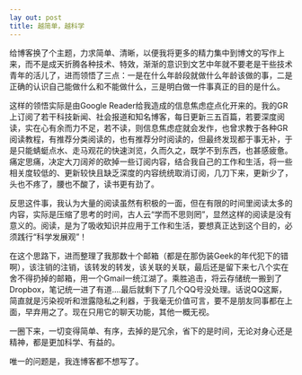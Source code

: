 ```yaml
---
lay out: post
title: 越简单，越科学
---
```


给博客换了个主题，力求简单、清晰，以便我将更多的精力集中到博文的写作上来，而不是成天折腾各种技术、特效，渐渐的意识到文艺中年就不要老是干些技术青年的活儿了，进而领悟了三点：一是在什么年龄段就做什么年龄该做的事，二是正确的认识自己能做什么和不能做什么，三是明白做一件事真正的目的是什么。

这样的领悟实际是由Google Reader给我造成的信息焦虑症点化开来的。我的GR上订阅了若干科技新闻、社会报道和知名博客，每日更新三五百篇，若要深度阅读，实在心有余而力不足，若不读，则信息焦虑症就会发作，也曾求教于各种GR阅读教程，有推荐分类阅读的，也有推荐分时阅读的，但最终发现都于事无补，于是只能蜻蜓点水、走马观花的快速浏览，久而久之，既学不到东西，也甚感疲惫。痛定思痛，决定大刀阔斧的砍掉一些订阅内容，结合我自己的工作和生活，将一些相关度较低的、更新较快且缺乏深度的内容统统取消订阅，几刀下来，更新少了，头也不疼了，腰也不酸了，读书更有劲了。

反思这件事，我认为大量的阅读虽然有积极的一面，但在有限的时间里阅读太多的内容，实际是压缩了思考的时间，古人云“学而不思则罔”，显然这样的阅读是没有意义的。阅读，是为了吸收知识并应用于工作和生活，要想真正达到这个目的，必须践行“科学发展观”！

在这个思路下，进而整理了我那数十个邮箱（都是在那伪装Geek的年代犯下的错啊），该注销的注销，该转发的转发，该关联的关联，最后还是留下来七八个实在舍不得扔掉的邮箱，用一个Gmail一统江湖了。乘胜追击，将云存储统一搬到了Dropbox，笔记统一进了有道....最后就剩下了几个QQ号没处理。话说QQ这厮，简直就是污染视听和泄露隐私之利器，于我毫无价值可言，要不是朋友同事都在上面，早弃用之了。现在只用它的聊天功能，其他一概无视。

一圈下来，一切变得简单、有序，去掉的是冗余，省下的是时间，无论对身心还是精神，都是更加科学、有益的。

唯一的问题是，我连博客都不想写了。
